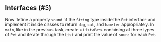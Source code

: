 ## Interfaces (#3)

Now define a property `sound` of the `String` type inside the `Pet` interface
and implement it inside classes to return `dog`, `cat`, and `hamster`
appropriately. In `main`, like in the previous task, create a `List<Pet>`
containing all three types of `Pet` and iterate through the `List` and print the
value of `sound` for each `Pet`.